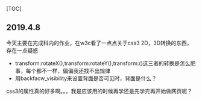 [TOC]

## 2019.4.8

今天主要在完成科内的作业，在w3c看了一点点关于css3 2D，3D转换的东西，存在一点疑惑

+ transform:rotateX(),transform:rotateY(),transform:()这三者的转换是怎么肥事，每个都不一样，偏偏我还找不出规律
+ 用backfacw_visibility来设置背面是否可见时，背面是什么？

css3的属性真的好多啊。。。我是应该用的时候再学还是先学完再开始做网页呢？


